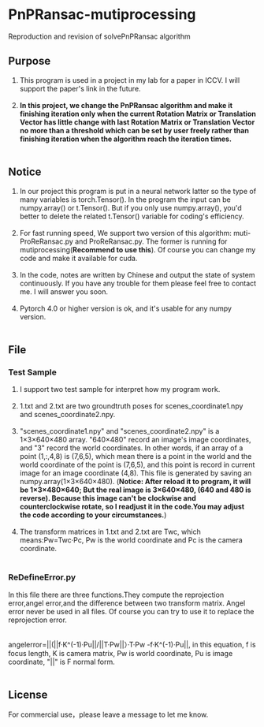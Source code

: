 # PnPRansac-mutiprocessing
Reproduction and revision of solvePnPRansac algorithm

## Purpose<br>
1. This program is used in a project in my lab for a paper in ICCV. I will support the paper's link in the future.<br><br>
2. **In this project, we change the PnPRansac algorithm and make it finishing iteration only when the current Rotation Matrix or Translation Vector has little change with last Rotation Matrix or Translation Vector no more than a threshold which can be set by user freely rather than finishing iteration when the algorithm reach the iteration times.**<br><br>

## Notice<br>
1. In our project this program is put in a neural network latter so the type of many variables is torch.Tensor(). In the program the input can be numpy.array() or t.Tensor(). But if you only use numpy.array(), you'd better to delete the related t.Tensor() variable for coding's efficiency.<br><br>
2. For fast running speed, We support two version of this algorithm: muti-ProReRansac.py and ProReRansac.py. The former is running for mutiprocessing(**Recommend to use this**). Of course you can change my code and make it available for cuda.<br><br>
3. In the code, notes are written by Chinese and output the state of system continuously. If you have any trouble for them please feel free to contact me. I will answer you soon.<br><br>
4. Pytorch 4.0 or higher version is ok, and it's usable for any numpy version.<br><br>

## File<br>
### Test Sample<br>
1. I support two test sample for interpret how my program work.<br><br>
2. 1.txt and 2.txt are two groundtruth poses for scenes_coordinate1.npy and scenes_coordinate2.npy.<br><br>
3. "scenes_coordinate1.npy" and "scenes_coordinate2.npy" is a 1×3×640×480 array. "640×480" record an image's image coordinates, and "3" record the world coordinates. In other words, if an array of a point (1,:,4,8)  is (7,6,5), which mean there is a point in the world and the world coordinate of the point is (7,6,5), and this point is record in current image for an image coordinate (4,8). This file is generated by saving an numpy.array(1×3×640×480). (**Notice: After reload it to program, it will be 1×3×480×640; But the real image is 3×640×480, (640 and 480 is reverse). Because this image can't be clockwise and counterclockwise rotate, so I readjust it in the code.You may adjust the code according to your circumstances.**)<br><br>
4. The transform matrices in 1.txt and 2.txt are Twc, which means:Pw=Twc·Pc, Pw is the world coordinate and Pc is the camera coordinate. <br><br>

### ReDefineError.py<br>
In this file there are three functions.They compute the reprojection error,angel error,and the difference between two transform matrix. Angel error never be used in all files. Of course you can try to use it to replace the reprojection error. <br><br>

angelerror=||(||f·K^(-1)·Pu||/||T·Pw||）·T·Pw -f·K^(-1)·Pu||, in this equation, f is focus length, K is camera matrix, Pw is world coordinate, Pu is image coordinate, "||" is F normal form. <br><br>

## License
For commercial use，please leave a message to let me know.




